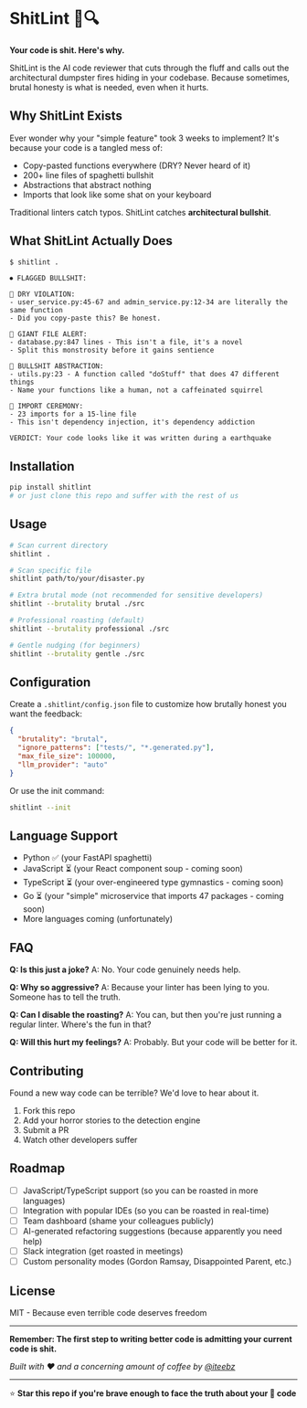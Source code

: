 # ShitLint 💩🔍

**Your code is shit. Here's why.**

ShitLint is the AI code reviewer that cuts through the fluff and calls out the architectural dumpster fires hiding in your codebase. Because sometimes, brutal honesty is what is needed, even when it hurts.

## Why ShitLint Exists

Ever wonder why your "simple feature" took 3 weeks to implement? It's because your code is a tangled mess of:
- Copy-pasted functions everywhere (DRY? Never heard of it)
- 200+ line files of spaghetti bullshit
- Abstractions that abstract nothing
- Imports that look like some shat on your keyboard

Traditional linters catch typos. ShitLint catches **architectural bullshit**.

## What ShitLint Actually Does

```bash
$ shitlint .
```

```
⏺ FLAGGED BULLSHIT:

🚨 DRY VIOLATION:
- user_service.py:45-67 and admin_service.py:12-34 are literally the same function
- Did you copy-paste this? Be honest.

🚨 GIANT FILE ALERT:
- database.py:847 lines - This isn't a file, it's a novel
- Split this monstrosity before it gains sentience

🚨 BULLSHIT ABSTRACTION:
- utils.py:23 - A function called "doStuff" that does 47 different things
- Name your functions like a human, not a caffeinated squirrel

🚨 IMPORT CEREMONY:
- 23 imports for a 15-line file
- This isn't dependency injection, it's dependency addiction

VERDICT: Your code looks like it was written during a earthquake
```

## Installation

```bash
pip install shitlint
# or just clone this repo and suffer with the rest of us
```

## Usage

```bash
# Scan current directory
shitlint .

# Scan specific file
shitlint path/to/your/disaster.py

# Extra brutal mode (not recommended for sensitive developers)
shitlint --brutality brutal ./src

# Professional roasting (default)
shitlint --brutality professional ./src

# Gentle nudging (for beginners)
shitlint --brutality gentle ./src
```

## Configuration

Create a `.shitlint/config.json` file to customize how brutally honest you want the feedback:

```json
{
  "brutality": "brutal",
  "ignore_patterns": ["tests/", "*.generated.py"],
  "max_file_size": 100000,
  "llm_provider": "auto"
}
```

Or use the init command:
```bash
shitlint --init
```

## Language Support

- Python ✅ (your FastAPI spaghetti)
- JavaScript ⏳ (your React component soup - coming soon)
- TypeScript ⏳ (your over-engineered type gymnastics - coming soon)
- Go ⏳ (your "simple" microservice that imports 47 packages - coming soon)
- More languages coming (unfortunately)

## FAQ

**Q: Is this just a joke?**
A: No. Your code genuinely needs help.

**Q: Why so aggressive?**
A: Because your linter has been lying to you. Someone has to tell the truth.

**Q: Can I disable the roasting?**
A: You can, but then you're just running a regular linter. Where's the fun in that?

**Q: Will this hurt my feelings?**
A: Probably. But your code will be better for it.

## Contributing

Found a new way code can be terrible? We'd love to hear about it.

1. Fork this repo
2. Add your horror stories to the detection engine
3. Submit a PR
4. Watch other developers suffer

## Roadmap

- [ ] JavaScript/TypeScript support (so you can be roasted in more languages)
- [ ] Integration with popular IDEs (so you can be roasted in real-time)
- [ ] Team dashboard (shame your colleagues publicly)
- [ ] AI-generated refactoring suggestions (because apparently you need help)
- [ ] Slack integration (get roasted in meetings)
- [ ] Custom personality modes (Gordon Ramsay, Disappointed Parent, etc.)

## License

MIT - Because even terrible code deserves freedom

---

**Remember: The first step to writing better code is admitting your current code is shit.**

*Built with ❤️ and a concerning amount of coffee by [@iteebz](https://github.com/iteebz)*

---

⭐ **Star this repo if you're brave enough to face the truth about your 💩 code**
